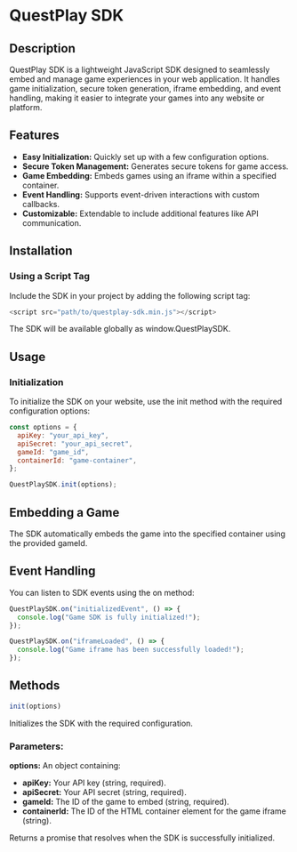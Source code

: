 # QuestPlay SDK

## Description
QuestPlay SDK is a lightweight JavaScript SDK designed to seamlessly embed and manage game experiences in your web application. It handles game initialization, secure token generation, iframe embedding, and event handling, making it easier to integrate your games into any website or platform.


## Features
- **Easy Initialization:** Quickly set up with a few configuration options.
- **Secure Token Management:** Generates secure tokens for game access.
- **Game Embedding:** Embeds games using an iframe within a specified container.
- **Event Handling:** Supports event-driven interactions with custom callbacks.
- **Customizable:** Extendable to include additional features like API communication.


## Installation
### Using a Script Tag
Include the SDK in your project by adding the following script tag:

```javascript
<script src="path/to/questplay-sdk.min.js"></script>
```
The SDK will be available globally as window.QuestPlaySDK.


## Usage
### Initialization
To initialize the SDK on your website, use the init method with the required configuration options:

```javascript
const options = {
  apiKey: "your_api_key",
  apiSecret: "your_api_secret",
  gameId: "game_id",
  containerId: "game-container",
};

QuestPlaySDK.init(options);
```


## Embedding a Game
The SDK automatically embeds the game into the specified container using the provided gameId.


## Event Handling
You can listen to SDK events using the on method:

```javascript
QuestPlaySDK.on("initializedEvent", () => {
  console.log("Game SDK is fully initialized!");
});

QuestPlaySDK.on("iframeLoaded", () => {
  console.log("Game iframe has been successfully loaded!");
});
```


## Methods

```javascript
init(options)
```
Initializes the SDK with the required configuration.

### Parameters:

**options:** An object containing:

- **apiKey:** Your API key (string, required).
- **apiSecret:** Your API secret (string, required).
- **gameId:** The ID of the game to embed (string, required).
- **containerId:** The ID of the HTML container element for the game iframe (string).

Returns a promise that resolves when the SDK is successfully initialized.
